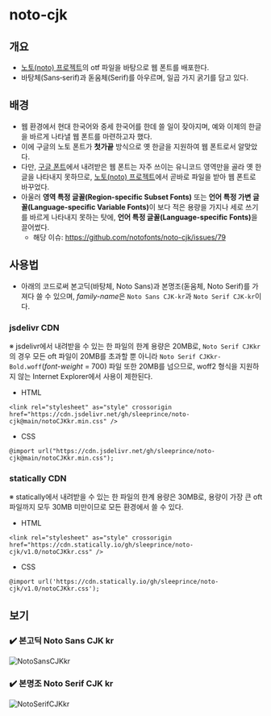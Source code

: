 # noto-cjk

## 개요
- [노토(noto) 프로젝트](https://github.com/notofonts/noto-cjk)의 otf 파일을 바탕으로 웹 폰트를 배포한다.
- 바탕체(Sans‐serif)과 돋움체(Serif)를 아우르며, 일곱 가지 굵기를 담고 있다.

## 배경
- 웹 환경에서 현대 한국어와 중세 한국어를 한데 쓸 일이 잦아지며, 예와 이제의 한글을 바르게 나타낼 웹 폰트를 마련하고자 했다.
- 이에 구글의 노토 폰트가 **첫가끝** 방식으로 옛 한글을 지원하여 웹 폰트로서 알맞았다.
- 다만, [구글 폰트](https://fonts.google.com/)에서 내려받은 웹 폰트는 자주 쓰이는 유니코드 영역만을 골라 옛 한글을 나타내지 못하므로, [노토(noto) 프로젝트](https://github.com/notofonts/noto-cjk)에서 곧바로 파일을 받아 웹 폰트로 바꾸었다.
- 아울러 <b>영역 특정 글꼴(Region-specific Subset Fonts)</b> 또는 <b>언어 특정 가변 글꼴(Language-specific Variable Fonts)</b>이 보다 적은 용량을 가지나 세로 쓰기를 바르게 나타내지 못하는 탓에, <b>언어 특정 글꼴(Language-specific Fonts)</b>을 끌어썼다.
    - 해당 이슈: https://github.com/notofonts/noto-cjk/issues/79

## 사용법
- 아래의 코드로써 본고딕(바탕체, Noto Sans)과 본명조(돋움체, Noto Serif)를 가져다 쓸 수 있으며, *family-name*은 `Noto Sans CJK-kr`과 `Noto Serif CJK-kr`이다.
### jsdelivr CDN
※ jsdelivr에서 내려받을 수 있는 한 파일의 한계 용량은 20MB로, `Noto Serif CJKkr`의 경우 모든 oft 파일이 20MB를 초과할 뿐 아니라 `Noto Serif CJKkr-Bold.woff`(*font-weight* = 700) 파일 또한 20MB를 넘으므로, woff2 형식을 지원하지 않는 Internet Explorer에서 사용이 제한된다.
- HTML
```
<link rel="stylesheet" as="style" crossorigin href="https://cdn.jsdelivr.net/gh/sleeprince/noto-cjk@main/notoCJKkr.min.css" />
```
- CSS
```
@import url("https://cdn.jsdelivr.net/gh/sleeprince/noto-cjk@main/notoCJKkr.min.css");
```

### statically CDN
※ statically에서 내려받을 수 있는 한 파일의 한계 용량은 30MB로, 용량이 가장 큰 oft 파일까지 모두 30MB 미만이므로 모든 환경에서 쓸 수 있다.
- HTML
```
<link rel="stylesheet" as="style" crossorigin href="https://cdn.statically.io/gh/sleeprince/noto-cjk/v1.0/notoCJKkr.css" />
```
- CSS
```
@import url('https://cdn.statically.io/gh/sleeprince/noto-cjk/v1.0/notoCJKkr.css');
```
## 보기
### ✔️ 본고딕 Noto Sans CJK kr
![NotoSansCJKkr](https://github.com/user-attachments/assets/fb79c35a-0e80-4197-8317-dad43ad98d2b)
### ✔️ 본명조 Noto Serif CJK kr
![NotoSerifCJKkr](https://github.com/user-attachments/assets/d8084d78-2252-4d9a-991f-877ff7cd778a)
